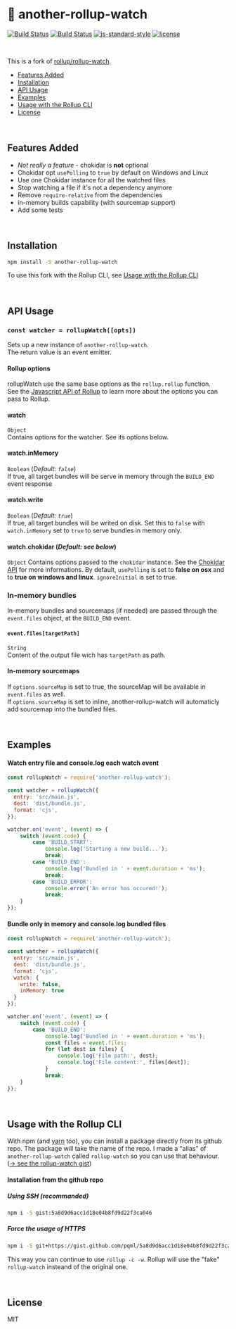 # :mag_right: another-rollup-watch

[![Build Status](https://ci.appveyor.com/api/projects/status/github/pqml/another-rollup-watch?svg=true)](https://ci.appveyor.com/project/pqml/another-rollup-watch)
[![Build Status](https://travis-ci.org/pqml/another-rollup-watch.svg?branch=master)](https://travis-ci.org/pqml/another-rollup-watch)
[![js-standard-style](https://img.shields.io/badge/code%20style-standard-brightgreen.png)](http://standardjs.com)
[![license](https://img.shields.io/github/license/pqml/another-rollup-watch.png)](https://raw.githubusercontent.com/pqml/another-rollup-watch/master/LICENSE)

<br>

This is a fork of [rollup/rollup-watch](http://github.com/rollup/rollup-watch).



* [Features Added](#features-added)
* [Installation](#installation)
* [API Usage](#api-usage)
* [Examples](#examples)
* [Usage with the Rollup CLI](#usage-with-the-rollup-cli)
* [License](#license)


<br>

## Features Added
* _Not really a feature_ - chokidar is **not** optional
* Chokidar opt `usePolling` to `true` by default on Windows and Linux
* Use one Chokidar instance for all the watched files
* Stop watching a file if it's not a dependency anymore
* Remove `require-relative` from the dependencies
* in-memory builds capability (with sourcemap support)
* Add some tests

<br>

## Installation
```sh
npm install -S another-rollup-watch
```

To use this fork with the Rollup CLI, see [Usage with the Rollup CLI](#usage-with-the-rollup-cli)

<br>

## API Usage

### `const watcher = rollupWatch([opts])`

Sets up a new instance of `another-rollup-watch`. <br>
The return value is an event emitter.

#### Rollup options

rollupWatch use the same base options as the `rollup.rollup` function. <br>
See the [Javascript API of Rollup](https://github.com/rollup/rollup/wiki/JavaScript-API#rolluprollup-options-) to learn more about the options you can pass to Rollup.

#### watch
`Object` <br>
Contains options for the watcher. See its options below.

#### watch.inMemory
`Boolean` (_Default: `false`_) <br>
If true, all target bundles will be serve in memory through the `BUILD_END` event response

#### watch.write
`Boolean` (_Default: `true`_) <br>
If true, all target bundles will be writed on disk. Set this to `false` with `watch.inMemory` set to `true` to serve bundles in memory only.

#### watch.chokidar (_Default: see below_)
`Object`
Contains options passed to the `chokidar` instance. See the [Chokidar API](https://github.com/paulmillr/chokidar#api) for more informations.
By default, `usePolling` is set to **false on osx** and to **true on windows and linux**. `ignoreInitial` is set to true.

### In-memory bundles
In-memory bundles and sourcemaps (if needed) are passed through the `event.files` object, at the `BUILD_END` event.

#### `event.files[targetPath]`
`String` <br>
Content of the output file wich has `targetPath` as path.
<br>

#### In-memory sourcemaps
If `options.sourceMap` is set to true, the sourceMap will be available in `event.files` as well. <br>
If `options.sourceMap` is set to inline, another-rollup-watch will automaticly add sourcemap into the bundled files.

<br>

## Examples

#### Watch entry file and console.log each watch event
```javascript
const rollupWatch = require('another-rollup-watch');

const watcher = rollupWatch({
  entry: 'src/main.js',
  dest: 'dist/bundle.js',
  format: 'cjs',
});

watcher.on('event', (event) => {
    switch (event.code) {
        case 'BUILD_START':
            console.log('Starting a new build...');
            break;
        case 'BUILD_END':
            console.log('Bundled in ' + event.duration + 'ms');
            break;
        case 'BUILD_ERROR':
            console.error('An error has occured!');
            break;
    }
});
```

#### Bundle only in memory and console.log bundled files
```javascript
const rollupWatch = require('another-rollup-watch');

const watcher = rollupWatch({
  entry: 'src/main.js',
  dest: 'dist/bundle.js',
  format: 'cjs',
  watch: {
    write: false,
    inMemory: true
  }
});

watcher.on('event', (event) => {
    switch (event.code) {
        case 'BUILD_END':
            console.log('Bundled in ' + event.duration + 'ms');
            const files = event.files;
            for (let dest in files) {
                console.log('File path:', dest);
                console.log('File content:', files[dest]);
            }
            break;
    }
});
```

<br>

## Usage with the Rollup CLI

With npm (and [yarn](https://github.com/yarnpkg) too), you can install a package directly from its github repo. The package will take the name of the repo. I made a "alias" of `another-rollup-watch` called `rollup-watch` so you can use that behaviour. ([→ see the rollup-watch gist](https://gist.github.com/pqml/5a8d9d6acc1d18e04b8fd9d22f3ca046))

#### Installation from the github repo

##### Using SSH (recommanded)
```sh
npm i -S gist:5a8d9d6acc1d18e04b8fd9d22f3ca046
```

##### Force the usage of HTTPS
```sh
npm i -S git+https://gist.github.com/pqml/5a8d9d6acc1d18e04b8fd9d22f3ca046
```

This way you can continue to use `rollup -c -w`. Rollup will use the "fake" `rollup-watch` insteand of the original one.

<br>

## License
MIT